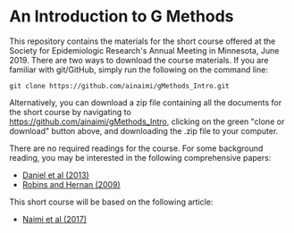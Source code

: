
<!-- README.md is generated from README.Rmd. Please edit that file -->
An Introduction to G Methods
============================

This repository contains the materials for the short course offered at the Society for Epidemiologic Research's Annual Meeting in Minnesota, June 2019. There are two ways to download the course materials. If you are familiar with git/GitHub, simply run the following on the command line:

    git clone https://github.com/ainaimi/gMethods_Intro.git

Alternatively, you can download a zip file containing all the documents for the short course by navigating to <https://github.com/ainaimi/gMethods_Intro>, clicking on the green "clone or download" button above, and downloading the .zip file to your computer.

There are no required readings for the course. For some background reading, you may be interested in the following comprehensive papers:

-   [Daniel et al (2013)](http://onlinelibrary.wiley.com/doi/10.1002/sim.5686/abstract)
-   [Robins and Hernan (2009)](https://cdn1.sph.harvard.edu/wp-content/uploads/sites/343/2013/03/abc.pdf)

This short course will be based on the following article:

-   [Naimi et al (2017)](https://academic.oup.com/ije/article/46/2/756/2760169)
